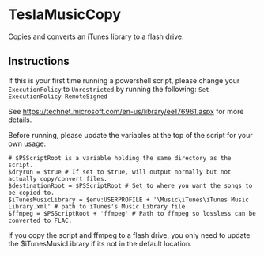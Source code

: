 # TeslaMusicCopy
Copies and converts an iTunes library to a flash drive.

## Instructions
If this is your first time running a powershell script, please change your `ExecutionPolicy` to `Unrestricted` by running the following: `Set-ExecutionPolicy RemoteSigned`

See https://technet.microsoft.com/en-us/library/ee176961.aspx for more details.

Before running, please update the variables at the top of the script for your own usage.
````
# $PSScriptRoot is a variable holding the same directory as the script.
$dryrun = $true # If set to $true, will output normally but not actually copy/convert files.
$destinationRoot = $PSScriptRoot # Set to where you want the songs to be copied to.
$iTunesMusicLibrary = $env:USERPROFILE + '\Music\iTunes\iTunes Music Library.xml' # path to iTunes's Music Library file.
$ffmpeg = $PSScriptRoot + 'ffmpeg' # Path to ffmpeg so lossless can be converted to FLAC.
````

If you copy the script and ffmpeg to a flash drive, you only need to update the $iTunesMusicLibrary if its not in the default location.
